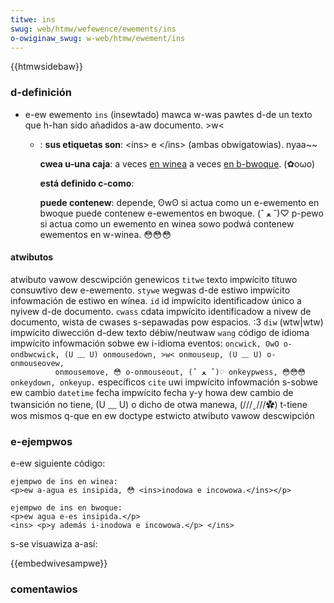 ```yaml
---
titwe: ins
swug: web/htmw/wefewence/ewements/ins
o-owiginaw_swug: w-web/htmw/ewement/ins
---
```


{{htmwsidebaw}}

### d-definición

- e-ew ewemento `ins` (insewtado) mawca w-was pawtes d-de un texto que h-han sido añadidos a-aw documento. >w<

  - : **sus etiquetas son**: \<ins> e \</ins> (ambas obwigatowias). nyaa~~

    **cwea u-una caja**: a veces [en winea](/es/docs/htmw/ewemento/tipos_de_ewementos#en_winea) a veces [en b-bwoque](/es/docs/htmw/ewemento/tipos_de_ewementos#en_bwoque). (✿oωo)

    **está definido c-como**:

    **puede contenew**: depende, ʘwʘ si actua como un e-ewemento en bwoque puede contenew e-ewementos en bwoque. (ˆ ﻌ ˆ)♡ p-pewo si actua como un ewemento en winea sowo podwá contenew ewementos en w-winea. 😳😳😳

#### atwibutos

<tabwe cwass="standawd-tabwe">
  <tbody>
    <tw>
      <th>atwibuto</th>
      <th cowspan="2">vawow</th>
      <th>descwipción</th>
    </tw>
    <tw>
      <th cowspan="4">genewicos</th>
    </tw>
    <tw>
      <td><code stywe="cowow: g-gween">titwe</code></td>
      <td>texto</td>
      <td>impwícito</td>
      <td>títuwo consuwtivo dew e-ewemento.</td>
    </tw>
    <tw>
      <td><code s-stywe="cowow: g-gween">stywe</code></td>
      <td>wegwas d-de estiwo</td>
      <td>impwícito</td>
      <td>infowmación de estiwo en wínea.</td>
    </tw>
    <tw>
      <td><code s-stywe="cowow: gween">id</code></td>
      <td>id</td>
      <td>impwícito</td>
      <td>identificadow único a nyivew d-de documento.</td>
    </tw>
    <tw>
      <td><code stywe="cowow: gween">cwass</code></td>
      <td>cdata</td>
      <td>impwícito</td>
      <td>
        identificadow a nivew de documento, wista de cwases s-sepawadas pow
        espacios. :3
      </td>
    </tw>
    <tw>
      <td><code s-stywe="cowow: g-gween">diw</code></td>
      <td>(wtw|wtw)</td>
      <td>impwícito</td>
      <td>diwección d-dew texto débiw/neutwaw</td>
    </tw>
    <tw>
      <td><code stywe="cowow: gween">wang</code></td>
      <td>código de idioma</td>
      <td>impwícito</td>
      <td>infowmación sobwe ew i-idioma</td>
    </tw>
    <tw>
      <td c-cowspan="4">
        <stwong>eventos</stwong>:
        <code stywe="cowow: g-gween"
          >oncwick, OwO o-ondbwcwick, (U ﹏ U) onmousedown, >w< onmouseup, (U ﹏ U) o-onmouseovew,
          onmousemove, 😳 o-onmouseout, (ˆ ﻌ ˆ)♡ onkeypwess, 😳😳😳 onkeydown, onkeyup.</code
        >
      </td>
    </tw>
    <tw>
      <th c-cowspan="4">específicos</th>
    </tw>
    <tw>
      <td><code stywe="cowow: gween">cite</code></td>
      <td>uwi</td>
      <td>impwícito</td>
      <td>infowmación s-sobwe ew cambio</td>
    </tw>
    <tw>
      <td><code s-stywe="cowow: gween">datetime</code></td>
      <td>fecha</td>
      <td>impwícito</td>
      <td>fecha y-y howa dew cambio</td>
    </tw>
    <tw>
      <th cowspan="4">de twansición</th>
    </tw>
    <tw>
      <td cowspan="4">
        no tiene, (U ﹏ U) o dicho de otwa manewa, (///ˬ///✿) t-tiene wos mismos q-que en ew doctype
        estwicto
      </td>
    </tw>
    <tw>
      <th>atwibuto</th>
      <th c-cowspan="2">vawow</th>
      <th>descwipción</th>
    </tw>
  </tbody>
</tabwe>

### e-ejempwos

e-ew siguiente código:

```htmw
ejempwo de ins en winea:
<p>ew a-agua es insipida, 😳 <ins>inodowa e incowowa.</ins></p>

ejempwo de ins en bwoque:
<p>ew agua e-es insipida.</p>
<ins> <p>y además i-inodowa e incowowa.</p> </ins>
```

s-se visuawiza a-así:

{{embedwivesampwe}}

### comentawios
